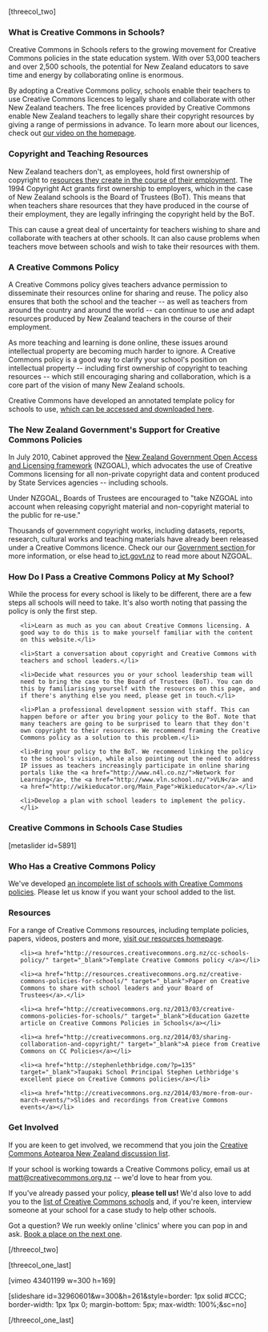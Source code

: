 <html><body><p>[threecol_two]

</p><h3>What is Creative Commons in Schools?</h3>

Creative Commons in Schools refers to the growing movement for Creative Commons policies in the state education system. With over 53,000 teachers and over 2,500 schools, the potential for New Zealand educators to save time and energy by collaborating online is enormous.



By adopting a Creative Commons policy, schools enable their teachers to use Creative Commons licences to legally share and collaborate with other New Zealand teachers. The free licences provided by Creative Commons enable New Zealand teachers to legally share their copyright resources by giving a range of permissions in advance. To learn more about our licences, check out <a href="http://www.creativecommons.org.nz" target="_blank">our video on the homepage</a>.

<h3>Copyright and Teaching Resources</h3>

New Zealand teachers don't, as employees, hold first ownership of copyright to <a href="http://www.tki.org.nz/Copyright-in-Schools/Guidelines-for-schools/For-teachers-and-contractors/Overview-of-copyright-issues#who" target="_blank">resources they create in the course of their employment</a>. The 1994 Copyright Act grants first ownership to employers, which in the case of New Zealand schools is the Board of Trustees (BoT). This means that when teachers share resources that they have produced in the course of their employment, they are legally infringing the copyright held by the BoT.



This can cause a great deal of uncertainty for teachers wishing to share and collaborate with teachers at other schools. It can also cause problems when teachers move between schools and wish to take their resources with them.

<h3>A Creative Commons Policy</h3>

A Creative Commons policy gives teachers advance permission to disseminate their resources online for sharing and reuse. The policy also ensures that both the school and the teacher -- as well as teachers from around the country and around the world -- can continue to use and adapt resources produced by New Zealand teachers in the course of their employment.



As more teaching and learning is done online, these issues around intellectual property are becoming much harder to ignore. A Creative Commons policy is a good way to clarify your school's position on intellectual property -- including first ownership of copyright to teaching resources -- which still encouraging sharing and collaboration, which is a core part of the vision of many New Zealand schools.



Creative Commons have developed an annotated template policy for schools to use, <a href="http://resources.creativecommons.org.nz/cc-schools-policy/" target="_blank">which can be accessed and downloaded here</a>.

<h3>The New Zealand Government's Support for Creative Commons Policies</h3>

In July 2010, Cabinet approved the <a href="http://ict.govt.nz/guidance-and-resources/information-and-data/nzgoal/quick-guide-agencies/" target="_blank">New Zealand Government Open Access and Licensing framework</a> (NZGOAL), which advocates the use of Creative Commons licensing for all non-private copyright data and content produced by State Services agencies -- including schools.



Under NZGOAL, Boards of Trustees are encouraged to "take NZGOAL into account when releasing copyright material and non-copyright material to the public for re-use."



Thousands of government copyright works, including datasets, reports, research, cultural works and teaching materials have already been released under a Creative Commons licence. Check our our <a href="creativecommons.org.nz/government" target="_blank">Government section </a>for more information, or else head to<a href="http://ict.govt.nz/guidance-and-resources/information-and-data/nzgoal/" target="_blank"> ict.govt.nz</a> to read more about NZGOAL.

<h3>How Do I Pass a Creative Commons Policy at My School?</h3>

While the process for every school is likely to be different, there are a few steps all schools will need to take. It's also worth noting that passing the policy is only the first step.

<ol>

	<li>Learn as much as you can about Creative Commons licensing. A good way to do this is to make yourself familiar with the content on this website.</li>

	<li>Start a conversation about copyright and Creative Commons with teachers and school leaders.</li>

	<li>Decide what resources you or your school leadership team will need to bring the case to the Board of Trustees (BoT). You can do this by familiarising yourself with the resources on this page, and if there's anything else you need, please get in touch.</li>

	<li>Plan a professional development session with staff. This can happen before or after you bring your policy to the BoT. Note that many teachers are going to be surprised to learn that they don't own copyright to their resources. We recommend framing the Creative Commons policy as a solution to this problem.</li>

	<li>Bring your policy to the BoT. We recommend linking the policy to the school's vision, while also pointing out the need to address IP issues as teachers increasingly participate in online sharing portals like the <a href="http://www.n4l.co.nz/">Network for Learning</a>, the <a href="http://www.vln.school.nz/">VLN</a> and <a href="http://wikieducator.org/Main_Page">Wikieducator</a>.</li>

	<li>Develop a plan with school leaders to implement the policy.</li>

</ol>

<h3>Creative Commons in Schools Case Studies</h3>

[metaslider id=5891]

<h3>Who Has a Creative Commons Policy</h3>

We've developed <a href="https://docs.google.com/spreadsheets/d/1JC96gGYXvIBp25veBHLzsDvPyvO19I_7JfWBc8OJoM0/edit#gid=0" target="_blank">an incomplete list of schools with Creative Commons policies</a>. Please let us know if you want your school added to the list.

<h3>Resources</h3>

For a range of Creative Commons resources, including template policies, papers, videos, posters and more, <a href="http://resources.creativecommons.org.nz/all/?&amp;topic=schools" target="_blank">visit our resources homepage</a>.

<ul>

	<li><a href="http://resources.creativecommons.org.nz/cc-schools-policy/" target="_blank">Template Creative Commons policy </a></li>

	<li><a href="http://resources.creativecommons.org.nz/creative-commons-policies-for-schools/" target="_blank">Paper on Creative Commons to share with school leaders and your Board of Trustees</a>.</li>

	<li><a href="http://creativecommons.org.nz/2013/03/creative-commons-policies-for-schools/" target="_blank">Education Gazette article on Creative Commons Policies in Schools</a></li>

	<li><a href="http://creativecommons.org.nz/2014/03/sharing-collaboration-and-copyright/" target="_blank">A piece from Creative Commons on CC Policies</a></li>

	<li><a href="http://stephenlethbridge.com/?p=135" target="_blank">Taupaki School Principal Stephen Lethbridge's excellent piece on Creative Commons policies</a></li>

	<li><a href="http://creativecommons.org.nz/2014/03/more-from-our-march-events/">Slides and recordings from Creative Commons events</a></li>

</ul>

<h3>Get Involved</h3>

If you are keen to get involved, we recommend that you join the <a href="http://groups.creativecommons.org.nz/request_registration.html?form.groupId=cc-nz">Creative Commons Aotearoa New Zealand discussion list</a>.



If your school is working towards a Creative Commons policy, email us at matt@creativecommons.org.nz -- we'd love to hear from you.



If you've already passed your policy, <strong>please tell us! </strong>We'd also love to add you to the <a href="https://docs.google.com/a/creativecommons.org.nz/spreadsheets/d/1JC96gGYXvIBp25veBHLzsDvPyvO19I_7JfWBc8OJoM0/edit#gid=0" target="_blank">list of Creative Commons schools</a> and, if you're keen, interview someone at your school for a case study to help other schools.



Got a question? We run weekly online 'clinics' where you can pop in and ask. <a title="CC Clinics for Schools" href="http://creativecommons.org.nz/2015/05/cc-clinics-for-schools/">Book a place on the next one</a>.



[/threecol_two]

[threecol_one_last]



[vimeo 43401199 w=300 h=169]



[slideshare id=32960601&amp;w=300&amp;h=261&amp;style=border: 1px solid #CCC; border-width: 1px 1px 0; margin-bottom: 5px; max-width: 100%;&amp;sc=no]



[/threecol_one_last]</body></html>
